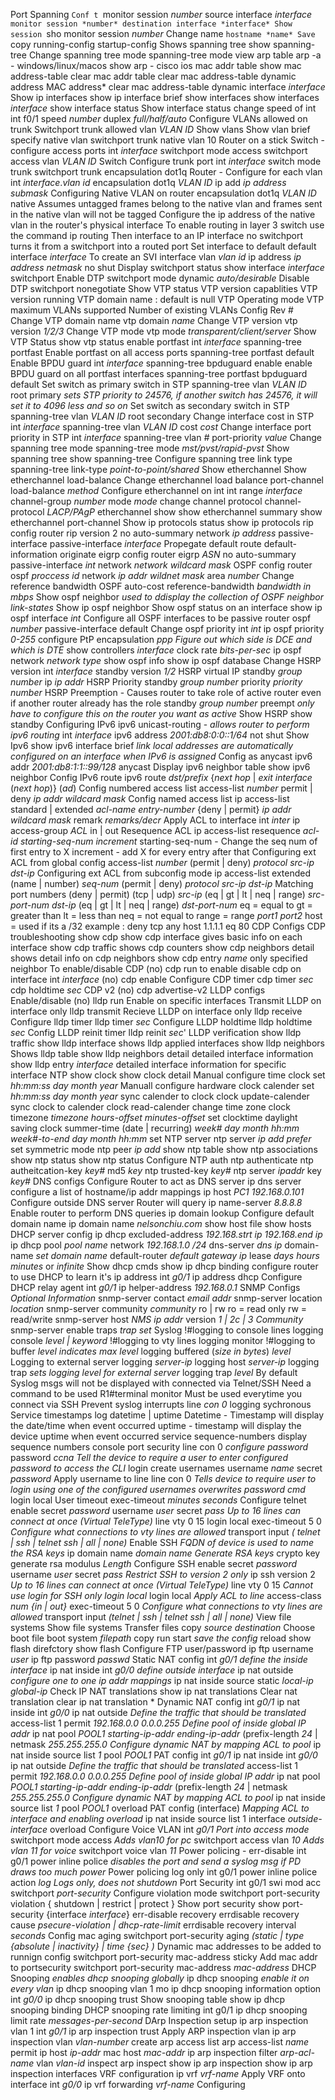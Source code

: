 Port  Spanning
	`Conf t
	`monitor session *number* source interface *interface*
	`monitor session *number* destination interface *interface*
Show session
	`sho monitor session *number*
Change name
	`hostname *name*
Save
	`copy running-config startup-config
Shows spanning tree
	show spanning-tree
Change spanning tree mode
	spanning-tree mode
view arp table
	arp -a - windows/linux/macos
	show arp - cisco ios
mac addr table
	show mac address-table 
clear mac addr table
	clear mac address-table dynamic address MAC address*
	clear mac address-table dynamic interface *interface*
Show ip interfaces
	show ip interface brief
show interfaces
	show interfaces *interface*
show interface status
	Show interface status
change speed of int
	int f0/1
	speed *number*
	duplex *full/half/auto*
Configure VLANs allowed on trunk
	Switchport trunk allowed vlan *VLAN ID*
Show vlans
	Show vlan brief
specify native vlan
	switchport trunk native vlan 10
Router on a stick
	Switch - configure access ports
		int *interface*
		switchport mode access
		switchport access vlan *VLAN ID*
	Switch Configure trunk port
		int *interface*
		switch mode trunk
		switchport trunk encapsulation dot1q
	Router - Configure for each vlan
		int *interface*.*vlan id*
		encapsulation dot1q *VLAN ID*
		ip add *ip address* *submask*
Configuring Native VLAN on router
	encapsulation dot1q *VLAN ID* native
		Assumes untagged frames belong to the native vlan and frames sent in the native vlan will not be tagged
	Configure the ip address of the native vlan in the router's physical interface
To enable routing in layer 3 switch use the command
	ip routing
Then interface to an IP interface
	no switchport
		turns it from a switchport into a routed port
Set interface to default
	default interface *interface*
To create an SVI
	interface vlan *vlan id*
	ip address *ip address* *netmask*
	no shut
Display switchport status
	show interface *interface* switchport
Enable DTP
	switchport mode dynamic *auto/desirable*
Disable DTP
	switchport nonegotiate
Show VTP status
	VTP version capablities
	VTP version running
	VTP domain name : default is null
	VTP Operating mode
	VTP maximum VLANs supported
	Number of existing VLANs
	Config Rev #
Change VTP domain name
	vtp domain *name*
Change VTP version
	vtp version *1/2/3*
Change VTP mode
	vtp mode *transparent/client/server*
Show VTP Status
	show vtp status
enable portfast
	int *interface*
	spanning-tree portfast
Enable portfast on all access ports
	spanning-tree portfast default
Enable BPDU guard
	int *interface*
	spanning-tree bpduguard enable
enable BPDU guard on all portfast interfaces
	spanning-tree portfast bpduguard default
Set switch as primary switch in STP
	spanning-tree vlan *VLAN ID* root primary
	*sets STP priority to 24576, if another switch has 24576, it will set it to 4096 less and so on*
Set switch as secondary switch in STP
	spanning-tree vlan *VLAN ID* root secondary
Change interface cost in STP
	int *interface*
	spanning-tree vlan *VLAN ID* cost *cost*
Change interface port priority in STP
	int *interface*
	spanning-tree vlan *#* port-priority *value*
Change spanning tree mode
	spanning-tree mode *mst/pvst/rapid-pvst*
Show spanning tree
	show spanning-tree
Configure spanning tree link type
	spanning-tree link-type *point-to-point/shared*
Show etherchannel
	Show etherchannel load-balance
Change etherchannel load balance
	port-channel load-balance *method*
Configure etherchannel on int
	int range *interface*
	channel-group *number* mode *mode*
change channel protocol
	channel-protocol *LACP/PAgP*
etherchannel show
	show etherchannel summary
	show etherchannel port-channel
Show ip protocols status
	show ip protocols
rip config
	router rip
	version 2
	no auto-summary
	network *ip address*
passive-interface
	passive-interface *interface*
Propegate default route
	default-information originate
eigrp config
	router eigrp *ASN*
	no auto-summary
	passive-interface *int*
	network *network* *wildcard mask*
OSPF config
	router ospf *proccess id*
	network *ip addr* *wildnet mask* area *number*
Change reference bandwidth OSPF
	auto-cost reference-bandwidth *bandwidth in mbps*
Show ospf neighbor *used to ddisplay the collection of OSPF neighbor link-states*
	Show ip ospf neighbor
Show ospf status on an interface
	show ip ospf interface *int*
Configure all OSPF interfaces to be passive
	router ospf *number*
	passive-interface default
Change ospf priority
	int *int*
	ip ospf priority *0-255*
configure PtP
	encapsulation *ppp*
	*Figure out which side is DCE and which is DTE*
		show controllers *interface*
	clock rate *bits-per-sec*
	ip ospf network *network type*
show ospf info
	show ip ospf database
Change HSRP version
	int *interface*
	standby version *1/2*
HSRP  virtual IP
	standby *group number* ip *ip addr*
HSRP Priority 
	standby *group number* priority *priority number*
HSRP Preemption - Causes router to take role of active router even if another router already has the role
	standby *group number* preempt
	*only have to configure this on the router you want as active*
Show HSRP
	show standby
Configuring IPv6
	ipv6 unicast-routing - *allows router to perform ipv6 routing*
		int *interface*
		ipv6 address *2001:db8:0:0::1/64*
		not shut
Show Ipv6
	show ipv6 interface brief
		*link local addresses are automatically configured on an interface when IPv6 is assigned*
Config as anycast
	ipv6 addr *2001:db8:1:1::99/128* anycast
Display ipv6 neighbor table
	show ipv6 neighbor
Config IPv6 route
	ipv6 route *dst/prefix* {*next hop* | *exit interface* (*next hop*)} (*ad*)
Config numbered access list
	access-list *number* permit | deny *ip addr* *wildcard mask*
Config named access list
	ip access-list standard | extended *acl-name*
		*entry-number* {deny | permit} *ip addr* *wildcard mask*
		remark *remarks/decr*
Apply ACL to interface
	int *inter*
	ip access-group *ACL* in | out
Resequence ACL
	ip access-list resequence *acl-id* *starting-seq-num* *increment*
	starting-seq-num - Change the seq num of first entry to X
	increment - add X for every entry after that
Configuring ext ACL from global config
	access-list *number* (permit | deny) *protocol* *src-ip* *dst-ip*
Configuring ext ACL from subconfig mode
	ip access-list extended (name | number)
		*seq-num* (permit | deny) *protocol* *src-ip* *dst-ip*
Matching port numbers
	(deny | permit) (tcp | udp) *src-ip* (eq | gt | lt | neq | range) *src-port-num* *dst-ip*  (eq | gt | lt | neq | range) *dst-port-num*
	eq = equal to
	gt = greater than
	lt = less than
	neq = not equal to
	range = range *port1* *port2*
	host = used if its a /32
	example : deny tcp any host 1.1.1.1 eq 80
CDP Configs
	CDP troubleshooting
		show cdp
		show cdp interface
			gives basic info on each interface
		show cdp traffic
			shows cdp counters
		show cdp neighbors detail
			shows detail info on cdp neighbors
		show cdp entry *name*
			only specified neighbor
	To enable/disable CDP
		(no) cdp run
	to enable disable cdp on interface
		int *interface*
			(no) cdp enable
	Configure CDP timer
		cdp timer *sec*
		cdp holdtime *sec*
	CDP v2
		(no) cdp advertise-v2
LLDP configs
	Enable/disable
		(no) lldp run
	Enable on specific interfaces
		Transmit LLDP on interface only
			lldp transmit 
		Recieve LLDP on interface only
			lldp receive
	Configure lldp timer
		lldp timer *sec*
	Configure LLDP holdtime
		lldp holdtime *sec*
	Config LLDP reinit timer
		lldp reinit *sec*'
LLDP verification
	show lldp traffic
	show lldp interface
		shows lldp applied interfaces
	show lldp neighbors
		Shows lldp table
	show lldp neighbors detail
		detailed interface information
	show lldp entry *interface*
		detailed interface information for specific interface
NTP
	show clock
	show clock detail
	Manual configure time
		clock set *hh:mm:ss* *day month year*
	Manuall configure hardware clock
		calender set *hh:mm:ss* *day month year*
	sync calender to clock
		clock update-calender
	sync clock to calender
		clock read-calender
	change time zone
		clock timezone *timezone* *hours-offset minutes-offset*
	set clocktime daylight saving
		clock summer-time (date | recurring) *week# day month hh:mm* *week#-to-end day month hh:mm*
	set NTP server
		ntp server *ip add* *prefer*
	set symmetric mode
		ntp peer *ip add*
	show ntp table
		show ntp associations
	show ntp status
		show ntp status
	Configure NTP auth
		ntp authenticate
		ntp autheitcation-key *key#* md5 *key*
		ntp trusted-key *key#*
		ntp server *ipaddr* key *key#*
DNS configs
	Configure Router to act as DNS server
		ip dns server
	configure a list of hostname/ip addr mappings
		ip host *PC1* *192.168.0.101*
	Configure outside DNS server Router will query
		ip name-server *8.8.8.8*
	Enable router to perform DNS queries
		ip domain lookup
	Configure default domain name
		ip domain name *nelsonchiu.com*
	show host file
		show hosts
DHCP server config
	ip dhcp excluded-address *192.168.strt ip 192.168.end ip*
	ip dhcp pool *pool name*
		network *192.168.1.0* */24*
		dns-server *dns ip*
		domain-name *set domain name*
		default-router *default gateway ip*
		lease *days hours minutes* or *infinite*
Show dhcp cmds
	show ip dhcp binding
configure router to use DHCP to learn it's ip address
	int *g0/1*
	ip address dhcp
Configure DHCP relay agent
	int *g0/1*
	ip helper-address *192.168.0.1*
SNMP Configs
	*Optional Information*
	snmp-server contact *email addr*
	snmp-server location *location*
	snmp-server community *community* ro | rw
		ro  = read only
		rw = read/write
	snmp-server host *NMS ip addr* version *1 | 2c | 3* *Community*
	snmp-server enable traps *trap set*
Syslog
	!#logging to console lines
		logging console *level | keyword*
	!#logging to vty lines
		logging monitor 
	!#logging to buffer
		*level indicates max level*
		logging buffered (*size in bytes*) *level*
	Logging to external server
		logging *server-ip*
		logging host *server-ip*
	logging trap
		*sets logging level for external server*
		logging trap *level*
	By default Syslog msgs will not be displayed with connected via Telnet/SSH
		Need a command to be used
		R1#terminal monitor
		Must be used everytime you connect via SSH
	Prevent syslog interrupts
		line *con* *0*
			logging sychronous
	Service timestamps log datetime | uptime
		Datetime - Timestamp will display the date/time when event occurred
		uptime - timestamp will display the device uptime when event occurred
	service sequence-numbers
		display sequence numbers
console port security
	line con 0
	*configure password*
	password *ccna*
	*Tell the device to require a user to enter configured password to access the CLI*
	login 
create usernames
	username *name* secret *password*
Apply username to line
	line con 0
		*Tells device to require user to login using one of the configured usernames*
		*overwrites password cmd*
		login local
	User timeout
		exec-timeout *minutes* *seconds*
Configure telnet
	enable secret *password*
	username *user* secret *pass*
	*Up to 16 lines can connect at once (Virtual TeleType)*
	line vty 0 15
	login local
	exec-timeout 5 0
	*Configure what connections to vty lines are allowed*
	transport input *( telnet  | ssh | telnet ssh | all | none)*
Enable SSH
	*FQDN of device is used to name the RSA keys*
	ip domain name *domain name*
	*Generate RSA keys*
	crypto key generate rsa modulus *Length*
Configure SSH
	enable secret *password*
	username *user* secret *pass*
	*Restrict SSH to version 2 only*
	ip ssh version 2
	*Up to 16 lines can connect at once (Virtual TeleType)*
	line vty 0 15
	*Cannot use login for SSH only login local*
	login local
	*Apply ACL to line*
	access-class *num* *{in | out}*
	exec-timeout 5 0
	*Configure what connections to vty lines are allowed*
	transport input *(telnet | ssh | telnet ssh | all | none)*
View file systems
	Show file systems
Transfer files
	copy *source* *destination*
Choose boot file
	boot system *filepath*
	copy run start
	*save the config*
	reload
show flash direfctory
	show flash
Configure FTP user/password
	ip ftp username *user*
	ip ftp password *passwd*
Static NAT config
	int *g0/1*
		*define the inside interface*
		ip nat inside
	int *g0/0*
		*define outside interface*
		ip nat outside
	*configure one to one ip addr mappings*
	ip nat inside source static *local-ip* *global-ip*
Check IP NAT translations
	show ip nat translations
Clear nat translation
	clear ip nat translation *
Dynamic NAT config
	int *g0/1*
		ip nat inside
	int *g0/0*
		ip nat outside
	*Define the traffic that should be translated*
	access-list 1 permit *192.168.0.0 0.0.0.255*
	*Define pool of inside global IP addr*
	ip nat pool *POOL1* *starting-ip-addr* *ending-ip-addr* (prefix-length *24* |  netmask *255.255.255.0*
	*Configure dynamic NAT by mapping ACL to pool*
	ip nat inside source list *1* pool *POOL1*
PAT config
	int *g0/1*
		ip nat inside
	int *g0/0*
		ip nat outside
	*Define the traffic that should be translated*
	access-list 1 permit *192.168.0.0 0.0.0.255*
	*Define pool of inside global IP addr*
	ip nat pool *POOL1* *starting-ip-addr* *ending-ip-addr* (prefix-length *24* |  netmask *255.255.255.0*
	*Configure dynamic NAT by mapping ACL to pool*
	ip nat inside source list *1* pool *POOL1* overload
PAT config (interface)
	*Mapping ACL to interface and enabling overload*
	ip nat inside source list 1 interface *outside-interface* overload
Configure Voice VLAN
	int *g0/1*
	*Port into access mode*
	switchport mode access
	*Adds vlan10 for pc*
	switchport access vlan *10*
	*Adds vlan 11 for voice*
	switchport voice vlan *11*
Power policing - err-disable
	int g0/1
		power inline police
		*disables the port and send a syslog msg if PD draws too much power*
Power policing log only
	int g0/1
		power inline police action *log*
		*Logs only, does not shutdown*
Port Security
	int g0/1
		swi mod acc
		switchport *port-security*
Configure violation mode
	switchport port-security violation { shutdown | restrict | protect }
Show port security
	show port-security {interface *interface*}
err-disable recovery
	errdisable recovery cause *psecure-violation | dhcp-rate-limit*
	errdisable recovery interval *seconds*
Config mac aging
	switchport port-security aging *(static | type {absolute | inactivity} | time {sec} )*
Dynamic mac addresses to be added to runnign config
	switchport port-security mac-address sticky 
Add mac addr to portsecurity 
	switchport port-security mac-address *mac-address*
DHCP Snooping
	*enables dhcp snooping globally*
	ip dhcp snooping
	*enable it on every vlan*
	ip dhcp snooping vlan 1
	mo ip dhcp snooping information option
	int *g0/0*
		ip dhcp snooping trust
Show snooping table
	show ip dhcp snooping binding
DHCP snooping rate limiting
	int g0/1
		ip dhcp snooping limit rate *messages-per-second*
DArp Inspection setup
	ip arp inspection vlan 1
	int *g0/1*
		ip arp inspection trust
Apply ARP inspection vlan 
	ip arp inspection vlan *vlan-number*
create arp access list
	arp access-list *name*
		permit ip host *ip-addr* mac host *mac-addr*
	ip arp inspection filter *arp-acl-name* vlan *vlan-id*
inspect arp inspect
	show ip arp inspection
	show ip arp inspection interfaces
VRF configuration
	ip vrf *vrf-name*
Apply VRF onto interface
	int *g0/0*
		ip vrf forwarding *vrf-name*
Configuring